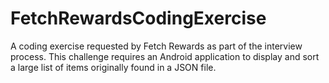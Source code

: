 # FetchRewardsCodingExercise
 A coding exercise requested by Fetch Rewards as part of the interview process. This challenge requires an Android application to display and sort a large list of items originally found in a JSON file.
